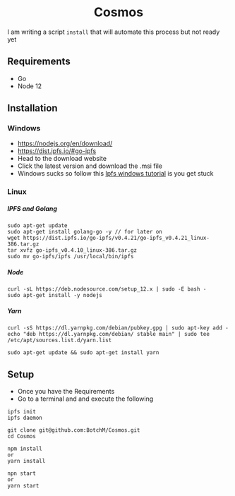 <h1 align="center">Cosmos</h1>

I am writing a script `install` that will automate this process but not ready yet

## Requirements
* Go
* Node 12
  
## Installation

### Windows
* https://nodejs.org/en/download/
* https://dist.ipfs.io/#go-ipfs
* Head to the download website
* Click the latest version and download the .msi file
* Windows sucks so follow this [Ipfs windows tutorial](https://flyingzumwalt.gitbooks.io/decentralized-web-primer/content/install-ipfs/lessons/download-and-install.html) is you get stuck

### Linux

##### IPFS and Golang
```
sudo apt-get update
sudo apt-get install golang-go -y // for later on
wget https://dist.ipfs.io/go-ipfs/v0.4.21/go-ipfs_v0.4.21_linux-386.tar.gz
tar xvfz go-ipfs_v0.4.10_linux-386.tar.gz
sudo mv go-ipfs/ipfs /usr/local/bin/ipfs
```
  
##### Node
```
curl -sL https://deb.nodesource.com/setup_12.x | sudo -E bash -
sudo apt-get install -y nodejs
```

##### Yarn
```
curl -sS https://dl.yarnpkg.com/debian/pubkey.gpg | sudo apt-key add -
echo "deb https://dl.yarnpkg.com/debian/ stable main" | sudo tee /etc/apt/sources.list.d/yarn.list

sudo apt-get update && sudo apt-get install yarn
```

## Setup
* Once you have the Requirements
* Go to a terminal and and execute the following
  
```
ipfs init
ipfs daemon
```
```
git clone git@github.com:BotchM/Cosmos.git
cd Cosmos

npm install
or
yarn install

npn start
or
yarn start
```